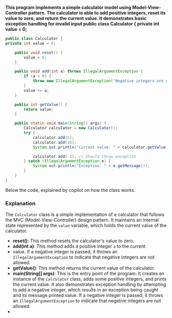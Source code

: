 **This program implements a simple calculator model using Model-View-Controller pattern. 
The calculator is able to add positive integers, reset its value to zero, and return the current value. 
It demonstrates basic exception handling for invalid input
public class Calculator {
private int value = 0;**

```java
public class Calculator {
private int value = 0;

    public void reset() {
        value = 0;
    }

    public void add(int a) throws IllegalArgumentException {
        if (a < 0) {
            throw new IllegalArgumentException("Negative integers are not allowed");
        }
        value += a;
    }

    public int getValue() {
        return value;
    }

    public static void main(String[] args) {
        Calculator calculator = new Calculator();
        try {
            calculator.add(5);
            calculator.add(10);
            System.out.println("Current value: " + calculator.getValue()); // Should print 15

            calculator.add(-3); // Should throw exception
        } catch (IllegalArgumentException e) {
            System.out.println("Exception: " + e.getMessage());
        }
    }
}
```


Below the code, explained by copilot on  how the class works.

### Explanation
The `Calculator` class is a simple implementation of a calculator that follows the MVC (Model-View-Controller) design pattern. It maintains an internal state represented by the `value` variable, which holds the current value of the calculator.
- **reset()**: This method resets the calculator's value to zero.
- **add(int a)**: This method adds a positive integer `a` to the current
- value. If a negative integer is passed, it throws an `IllegalArgumentException` to indicate that negative integers are not allowed.
- **getValue()**: This method returns the current value of the calculator.
- **main(String[] args)**: This is the entry point of the program. It creates an instance of the `Calculator` class, adds some positive integers, and prints the current value. It also demonstrates exception handling by attempting to add a negative integer, which results in an exception being caught and its message printed.value. If a negative integer is passed, it throws an `IllegalArgumentException` to indicate that negative integers are not allowed.
-